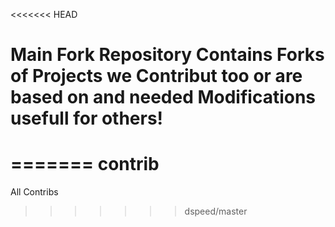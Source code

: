 <<<<<<< HEAD
# Main Fork Repository Contains Forks of Projects we Contribut too or are based on and needed Modifications usefull for others!
=======
contrib
=======

All Contribs
>>>>>>> dspeed/master
